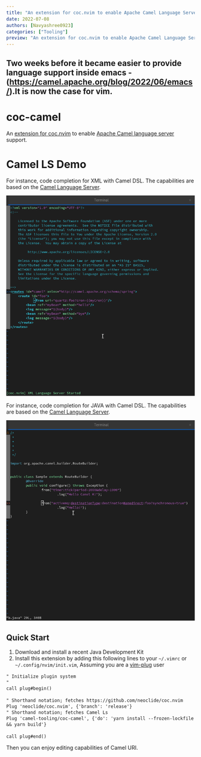 ```yaml
---
title: "An extension for coc.nvim to enable Apache Camel Language Server"
date: 2022-07-08
authors: [Navyashree0923]
categories: ["Tooling"]
preview: "An extension for coc.nvim to enable Apache Camel Language Server"
---
```


## Two weeks before it became easier to provide language support inside emacs - (https://camel.apache.org/blog/2022/06/emacs/).It is now the case for vim.  

# coc-camel
An [extension for coc.nvim](https://github.com/neoclide/coc.nvim/wiki/Using-coc-extensions) to enable
   [Apache Camel language server](https://github.com/camel-tooling/camel-language-server) support.

# Camel LS Demo

For instance, code completion for XML with Camel DSL. The capabilities are based on the [Camel Language Server](https://github.com/camel-tooling/camel-language-server/).

![Demo](images/xmlnvim.gif)


For instance, code completion for JAVA with Camel DSL. The capabilities are based on the [Camel Language Server](https://github.com/camel-tooling/camel-language-server/).

![Demo](images/javanvim.gif)

## Quick Start

1. Download and install a recent Java Development Kit
2. Install this extension by adding this following lines to your `~/.vimrc` or `~/.config/nvim/init.vim`, Assuming you are a [vim-plug](https://github.com/junegunn/vim-plug) user

```
" Initialize plugin system
"
call plug#begin()

" Shorthand notation; fetches https://github.com/neoclide/coc.nvim
Plug 'neoclide/coc.nvim', {'branch': 'release'}
" Shorthand notation; fetches Camel Ls
Plug 'camel-tooling/coc-camel', {'do': 'yarn install --frozen-lockfile && yarn build'}

call plug#end()
```

Then you can enjoy editing capabilities of Camel URI.
